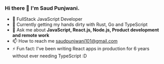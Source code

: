 ### Hi there 👋 I'm Saud Punjwani.

<ul>
  <li>🔭 FullStack JavaScript Developer</li>
  <li>🌱 Currently getting my hands dirty with Rust, Go and TypeScript</li>
  <li>💬 Ask me about <strong>JavaScript, React.js, Node.js, Product development and remote work</strong></li>
  <li>📫 How to reach me <a href="mailto:saudpunjwani101@gmail.com">saudpunjwani101@gmail.com</a></li>
  <li>⚡ Fun fact: I've been writing React apps in production for 6 years without ever needing TypeScript :D</li>
</ul>

<!--
**saudpunjwani101/saudpunjwani101** is a ✨ _special_ ✨ repository because its `README.md` (this file) appears on your GitHub profile.

Here are some ideas to get you started:

- 🔭 I’m currently working on ...
- 🌱 I’m currently learning ...
- 👯 I’m looking to collaborate on ...
- 🤔 I’m looking for help with ...
- 💬 Ask me about ...
- 📫 How to reach me: ...
- 😄 Pronouns: ...
- ⚡ Fun fact: ...
-->

